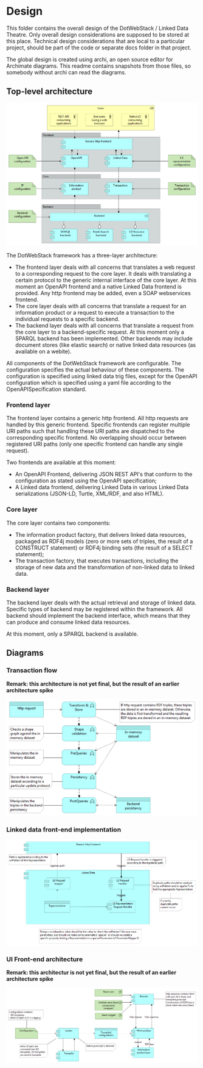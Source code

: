 # Design

This folder contains the overall design of the DotWebStack / Linked Data Theatre. Only overall design considerations are supposed to be stored at this place. Technical design considerations that are local to a particular project, should be part of the code or separate docs folder in that project.

The global design is created using archi, an open source editor for Archimate diagrams. This readme contains snapshots from those files, so somebody without archi can read the diagrams.

## Top-level architecture

![](top-level-architecture.png)

The DotWebStack framework has a three-layer architecture:

- The frontend layer deals with all concerns that translates a web request to a corresponding request to the core layer. It deals with translating a certain protocol to the generic internal interface of the core layer. At this moment an OpenAPI frontend and a native Linked Data frontend is provided. Any http frontend may be added, even a SOAP webservices frontend.
- The core layer deals with all concerns that translate a request for an information product or a request to execute a transaction to the individual requests to a specific backend.
- The backend layer deals with all concerns that translate a request from the core layer to a backend-specific request. At this moment only a SPARQL backend has been implemented. Other backends may include document stores (like elastic search) or native linked data resources (as available on a webite).

All components of the DotWebStack framework are configurable. The configuration specifies the actual behaviour of these components. The configuration is specified using linked data trig files, except for the OpenAPI configuration which is specified using a yaml file according to the OpenAPISpecification standard.

### Frontend layer
The frontend layer contains a generic http frontend. All http requests are handled by this generic frontend. Specific frontends can register multiple URI paths such that handling these URI paths are dispatched to the corresponding specific frontend. No overlapping should occur between registered URI paths (only one specific frontend can handle any single request).

Two frontends are available at this moment:

- An OpenAPI Frontend, delivering JSON REST API's that conform to the configuration as stated using the OpenAPI specification;
- A Linked data frontend, delivering Linked Data in various Linked Data serializations (JSON-LD, Turtle, XML/RDF, and also HTML).

### Core layer
The core layer contains two components:

- The information product factory, that delivers linked data resources, packaged as RDF4j models (zero or more sets of triples, the result of a CONSTRUCT statement) or RDF4j binding sets (the result of a SELECT statement);
- The transaction factory, that executes transactions, including the storage of new data and the transformation of non-linked data to linked data.

### Backend layer
The backend layer deals with the actual retrieval and storage of linked data. Specific types of backend may be registered within the framework. All backend should implement the backend interface, which means that they can produce and consume linked data resources.

At this moment, only a SPARQL backend is available.

## Diagrams

### Transaction flow

**Remark: this architecture is not yet final, but the result of an earlier architecture spike**

![](transaction-flow.png)

### Linked data front-end implementation

![](linked-data-frontend.png)

### UI Front-end architecture

**Remark: this architectur is not yet final, but the result of an earlier architecture spike**

![](front-end-architecture.png)